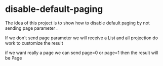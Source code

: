 # disable-default-paging

The idea of this project is to show how to disable default paging by not sending page parameter .

If we don't send page parameter we will receive a List and all projection do work to customize the result

if we want really a page we can send page=0 or page=1 then the result will be Page<T>
